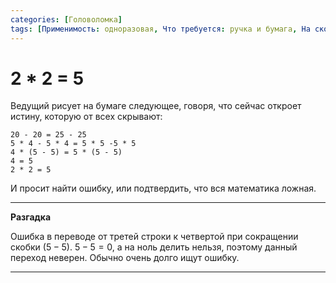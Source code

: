 ```yaml
---
categories: [Головоломка]
tags: [Применимость: одноразовая, Что требуется: ручка и бумага, На сколько людей рассчитано: от 1, Подвижность: нет]
---
```


# 2 * 2 = 5

Ведущий рисует на бумаге следующее, говоря, что сейчас откроет истину, которую от всех скрывают:

```text
20 - 20 = 25 - 25
5 * 4 - 5 * 4 = 5 * 5 -5 * 5
4 * (5 - 5) = 5 * (5 - 5)
4 = 5
2 * 2 = 5
```

И просит найти ошибку, или подтвердить, что вся математика ложная.

---

**Разгадка** <!-- !details -->

Ошибка в переводе от третей строки к четвертой при сокращении скобки $(5−5)$. $5−5=0$, а на ноль делить нельзя, поэтому данный переход неверен. Обычно очень долго ищут ошибку.

---
